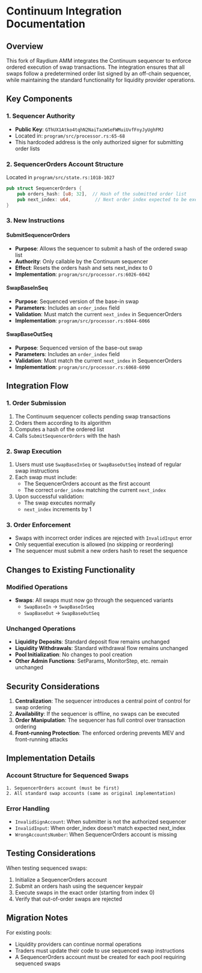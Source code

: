 # Continuum Integration Documentation

## Overview

This fork of Raydium AMM integrates the Continuum sequencer to enforce ordered execution of swap transactions. The integration ensures that all swaps follow a predetermined order list signed by an off-chain sequencer, while maintaining the standard functionality for liquidity provider operations.

## Key Components

### 1. Sequencer Authority
- **Public Key**: `GThUX1Atko4tqhN2NaiTazWSeFWMuiUvfFnyJyUghFMJ`
- Located in: `program/src/processor.rs:65-68`
- This hardcoded address is the only authorized signer for submitting order lists

### 2. SequencerOrders Account Structure
Located in `program/src/state.rs:1018-1027`

```rust
pub struct SequencerOrders {
    pub orders_hash: [u8; 32],  // Hash of the submitted order list
    pub next_index: u64,         // Next order index expected to be executed
}
```

### 3. New Instructions

#### SubmitSequencerOrders
- **Purpose**: Allows the sequencer to submit a hash of the ordered swap list
- **Authority**: Only callable by the Continuum sequencer
- **Effect**: Resets the orders hash and sets next_index to 0
- **Implementation**: `program/src/processor.rs:6026-6042`

#### SwapBaseInSeq
- **Purpose**: Sequenced version of the base-in swap
- **Parameters**: Includes an `order_index` field
- **Validation**: Must match the current `next_index` in SequencerOrders
- **Implementation**: `program/src/processor.rs:6044-6066`

#### SwapBaseOutSeq
- **Purpose**: Sequenced version of the base-out swap
- **Parameters**: Includes an `order_index` field
- **Validation**: Must match the current `next_index` in SequencerOrders
- **Implementation**: `program/src/processor.rs:6068-6090`

## Integration Flow

### 1. Order Submission
1. The Continuum sequencer collects pending swap transactions
2. Orders them according to its algorithm
3. Computes a hash of the ordered list
4. Calls `SubmitSequencerOrders` with the hash

### 2. Swap Execution
1. Users must use `SwapBaseInSeq` or `SwapBaseOutSeq` instead of regular swap instructions
2. Each swap must include:
   - The SequencerOrders account as the first account
   - The correct `order_index` matching the current `next_index`
3. Upon successful validation:
   - The swap executes normally
   - `next_index` increments by 1

### 3. Order Enforcement
- Swaps with incorrect order indices are rejected with `InvalidInput` error
- Only sequential execution is allowed (no skipping or reordering)
- The sequencer must submit a new orders hash to reset the sequence

## Changes to Existing Functionality

### Modified Operations
- **Swaps**: All swaps must now go through the sequenced variants
  - `SwapBaseIn` → `SwapBaseInSeq`
  - `SwapBaseOut` → `SwapBaseOutSeq`

### Unchanged Operations
- **Liquidity Deposits**: Standard deposit flow remains unchanged
- **Liquidity Withdrawals**: Standard withdrawal flow remains unchanged
- **Pool Initialization**: No changes to pool creation
- **Other Admin Functions**: SetParams, MonitorStep, etc. remain unchanged

## Security Considerations

1. **Centralization**: The sequencer introduces a central point of control for swap ordering
2. **Availability**: If the sequencer is offline, no swaps can be executed
3. **Order Manipulation**: The sequencer has full control over transaction ordering
4. **Front-running Protection**: The enforced ordering prevents MEV and front-running attacks

## Implementation Details

### Account Structure for Sequenced Swaps
```
1. SequencerOrders account (must be first)
2. All standard swap accounts (same as original implementation)
```

### Error Handling
- `InvalidSignAccount`: When submitter is not the authorized sequencer
- `InvalidInput`: When order_index doesn't match expected next_index
- `WrongAccountsNumber`: When SequencerOrders account is missing

## Testing Considerations

When testing sequenced swaps:
1. Initialize a SequencerOrders account
2. Submit an orders hash using the sequencer keypair
3. Execute swaps in the exact order (starting from index 0)
4. Verify that out-of-order swaps are rejected

## Migration Notes

For existing pools:
- Liquidity providers can continue normal operations
- Traders must update their code to use sequenced swap instructions
- A SequencerOrders account must be created for each pool requiring sequenced swaps